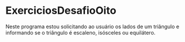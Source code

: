 # ExerciciosDesafioOito
Neste programa estou solicitando ao usuário os lados de um triângulo e informando se o triângulo é escaleno, isósceles ou equilátero.
